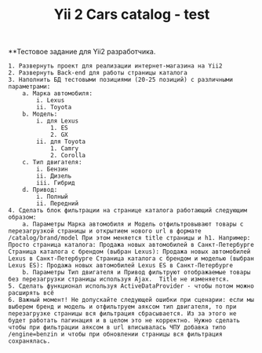 <p align="center">
    <h1 align="center">Yii 2 Cars catalog - test</h1>
    <br>
</p>

**Тестовое задание для Yii2 разработчика.

    1. Развернуть проект для реализации интернет-магазина на Yii2
    2. Развернуть Back-end для работы страницы каталога
    3. Наполнить БД тестовыми позициями (20-25 позиций) c различными параметрами:
        a. Марка автомобиля:
            i. Lexus
            ii. Toyota
        b. Модель:
            i. для Lexus
                1. ES
                2. GX
            ii. для Toyota
                1. Camry
                2. Corolla
        c. Тип двигателя:
            i. Бензин
            ii. Дизель
            iii. Гибрид
        d. Привод:
            i. Полный
            ii. Передний
    4. Сделать блок фильтрации на странице каталога работающий следующим образом:
        a. Параметры Марка автомобиля и Модель отфильтровывают товары с перезагрузкой страницы и открытием нового url в формате /catalog/brand/model При этом меняется title страницы и h1. Например: Просто страница каталога: Продажа новых автомобилей в Санкт-Петербурге Страница каталога с брендом (выбран Lexus): Продажа новых автомобилей Lexus в Санкт-Петербурге Страница каталога с брендом и моделью (выбран Lexus ES): Продажа новых автомобилей Lexus ES в Санкт-Петербурге
        b. Параметры Тип двигателя и Привод фильтруют отображаемые товары без перезагрузки страницы используя Ajax.  Title не изменяется.
    5. Сделать функционал используя ActiveDataProvider - чтобы потом можно расширять всё
    6. Важный момент! Не допускайте следующей ошибки при сценарии: если мы выберем бренд и модель и отфильтруем аяксом тип двигателя, то при перезагрузке страницы вся фильтрация сбрасывается. Из за этого не будет работать пагинация и в целом это не корректно. Нужно сделать чтобы при фильтрации аяксом в url вписывалась ЧПУ добавка типо /engine=benzin и чтобы при обновлении страницы вся фильтрация сохранялась.


